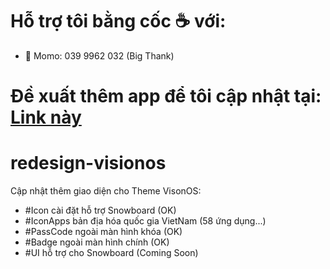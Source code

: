 # Hỗ trợ tôi bằng cốc ☕ với:
- 🏦 Momo: 039 9962 032 (Big Thank)

# Đề xuất thêm app để tôi cập nhật tại: [Link này](https://docs.google.com/forms/d/e/1FAIpQLSd8a7DTgJSt-9g6W8D5UWwfVWfclW1RQ04GtyPfjSbvkgnk9Q/viewform)

# redesign-visionos
Cập nhật thêm giao diện cho Theme VisonOS:
- #Icon cài đặt hỗ trợ Snowboard (OK)
- #IconApps bản địa hóa quốc gia VietNam (58 ứng dụng...)
- #PassCode ngoài màn hình khóa (OK)
- #Badge ngoài màn hình chính (OK)
- #UI hỗ trợ cho Snowboard (Coming Soon)
